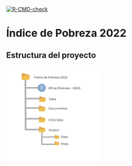 
<!-- README.md is generated from README.Rmd. Please edit that file -->
<!-- badges: start -->

[![R-CMD-check](https://github.com/r-lib/usethis/actions/workflows/R-CMD-check.yaml/badge.svg)](https://github.com/r-lib/usethis/actions/workflows/R-CMD-check.yaml)

<!-- badges: end -->

# Índice de Pobreza 2022

## Estructura del proyecto

<html>
<body>
<a href = "https://github.com/dvillasanao/Pobreza-2022" target="_blank">
<img src="Output/Estrcutura de Projecto.png" width="50%"> </a>
</body>
</html>
